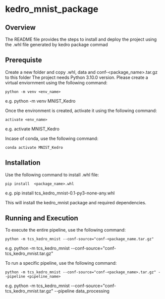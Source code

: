 # kedro_mnist_package

## Overview

The README file provides the steps to install and deploy the project using the .whl file generated by kedro package commad

## Prerequiste
Create a new folder and copy .whl, data and conf-<package_name>.tar.gz to this folder
The project needs Python 3.10.0 version. Please create a virtual enviornment using the following command:

```
python -m venv <env_name>
```
e.g. python -m venv MNIST_Kedro

Once the environment is created, activate it using the following command:
```
activate <env_name> 
```
e.g. activate MNIST_Kedro

Incase of conda, use the following command:

```
conda activate MNIST_Kedro
```
## Installation
Use the following command to install .whl file:

```
pip install  <package_name>.whl
```
e.g. pip install tcs_kedro_mnist-0.1-py3-none-any.whl

This will install the kedro_mnist package and required dependencies.

## Running and Execution
To execute the entire pipeline, use the following command:

```
python -m tcs_kedro_mnist --conf-source="conf-<package_name.tar.gz" 
```
e.g. python -m tcs_kedro_mnist --conf-source="conf-tcs_kedro_mnist.tar.gz"

To run a specific pipeline, use the following command:

```
python -m tcs_kedro_mnist --conf-source="conf-<package_name>.tar.gz" --pipeline <pipeline_name>
```
e.g. python -m tcs_kedro_mnist --conf-source="conf-tcs_kedro_mnist.tar.gz" --pipeline data_processing
